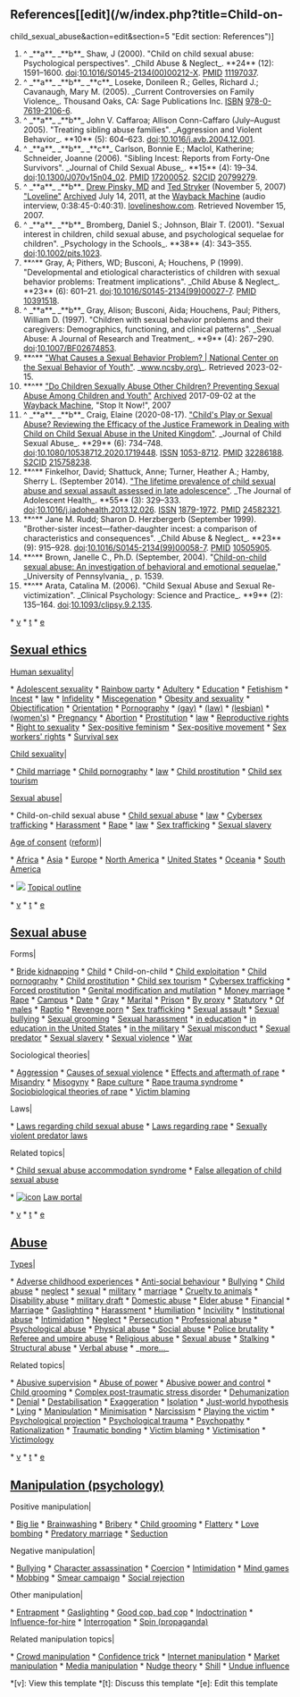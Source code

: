 ## References[[edit](/w/index.php?title=Child-on-
child\_sexual\_abuse&action=edit&section=5 "Edit section: References")]

 1. ^ \_\*\*a\*\*\_ \_\*\*b\*\*\_ Shaw, J (2000). "Child on child sexual abuse: Psychological perspectives". \_Child Abuse & Neglect\_. \*\*24\*\* (12): 1591–1600. [doi](/wiki/Doi\_\(identifier\) "Doi \(identifier\)"):[10.1016/S0145-2134(00)00212-X](https://doi.org/10.1016%2FS0145-2134%2800%2900212-X). [PMID](/wiki/PMID\_\(identifier\) "PMID \(identifier\)") [11197037](https://pubmed.ncbi.nlm.nih.gov/11197037).
 2. ^ \_\*\*a\*\*\_ \_\*\*b\*\*\_ \_\*\*c\*\*\_ Loseke, Donileen R.; Gelles, Richard J.; Cavanaugh, Mary M. (2005). \_Current Controversies on Family Violence\_. Thousand Oaks, CA: Sage Publications Inc. [ISBN](/wiki/ISBN\_\(identifier\) "ISBN \(identifier\)") [978-0-7619-2106-6](/wiki/Special:BookSources/978-0-7619-2106-6 "Special:BookSources/978-0-7619-2106-6").
 3. ^ \_\*\*a\*\*\_ \_\*\*b\*\*\_ John V. Caffaroa; Allison Conn-Caffaro (July–August 2005). "Treating sibling abuse families". \_Aggression and Violent Behavior\_. \*\*10\*\* (5): 604–623. [doi](/wiki/Doi\_\(identifier\) "Doi \(identifier\)"):[10.1016/j.avb.2004.12.001](https://doi.org/10.1016%2Fj.avb.2004.12.001).
 4. ^ \_\*\*a\*\*\_ \_\*\*b\*\*\_ \_\*\*c\*\*\_ Carlson, Bonnie E.; MacIol, Katherine; Schneider, Joanne (2006). "Sibling Incest: Reports from Forty-One Survivors". \_Journal of Child Sexual Abuse\_. \*\*15\*\* (4): 19–34. [doi](/wiki/Doi\_\(identifier\) "Doi \(identifier\)"):[10.1300/J070v15n04\_02](https://doi.org/10.1300%2FJ070v15n04\_02). [PMID](/wiki/PMID\_\(identifier\) "PMID \(identifier\)") [17200052](https://pubmed.ncbi.nlm.nih.gov/17200052). [S2CID](/wiki/S2CID\_\(identifier\) "S2CID \(identifier\)") [20799279](https://api.semanticscholar.org/CorpusID:20799279).
 5. ^ \_\*\*a\*\*\_ \_\*\*b\*\*\_ [Drew Pinsky, MD](/wiki/Drew\_Pinsky "Drew Pinsky") and [Ted Stryker](/wiki/Stryker\_\(disc\_jockey\) "Stryker \(disc jockey\)") (November 5, 2007) ["Loveline"](http://fetch.noxsolutions.com/loveline/mp3/loveline\_20071105\_low.mp3/) [Archived](https://web.archive.org/web/20110714203419/http://fetch.noxsolutions.com/loveline/mp3/loveline\_20071105\_low.mp3/) July 14, 2011, at the [Wayback Machine](/wiki/Wayback\_Machine "Wayback Machine") (audio interview, 0:38:45-0:40:31). [lovelineshow.com](/wiki/Loveline "Loveline"). Retrieved November 15, 2007.
 6. ^ \_\*\*a\*\*\_ \_\*\*b\*\*\_ Bromberg, Daniel S.; Johnson, Blair T. (2001). "Sexual interest in children, child sexual abuse, and psychological sequelae for children". \_Psychology in the Schools\_. \*\*38\*\* (4): 343–355. [doi](/wiki/Doi\_\(identifier\) "Doi \(identifier\)"):[10.1002/pits.1023](https://doi.org/10.1002%2Fpits.1023).
 7. \*\*^\*\* Gray, A; Pithers, WD; Busconi, A; Houchens, P (1999). "Developmental and etiological characteristics of children with sexual behavior problems: Treatment implications". \_Child Abuse & Neglect\_. \*\*23\*\* (6): 601–21. [doi](/wiki/Doi\_\(identifier\) "Doi \(identifier\)"):[10.1016/S0145-2134(99)00027-7](https://doi.org/10.1016%2FS0145-2134%2899%2900027-7). [PMID](/wiki/PMID\_\(identifier\) "PMID \(identifier\)") [10391518](https://pubmed.ncbi.nlm.nih.gov/10391518).
 8. ^ \_\*\*a\*\*\_ \_\*\*b\*\*\_ Gray, Alison; Busconi, Aida; Houchens, Paul; Pithers, William D. (1997). "Children with sexual behavior problems and their caregivers: Demographics, functioning, and clinical patterns". \_Sexual Abuse: A Journal of Research and Treatment\_. \*\*9\*\* (4): 267–290. [doi](/wiki/Doi\_\(identifier\) "Doi \(identifier\)"):[10.1007/BF02674853](https://doi.org/10.1007%2FBF02674853).
 9. \*\*^\*\* ["What Causes a Sexual Behavior Problem? | National Center on the Sexual Behavior of Youth"](https://www.ncsby.org/content/what-causes-sexual-behavior-problem). \_www.ncsby.org\_. Retrieved 2023-02-15.
 10. \*\*^\*\* ["Do Children Sexually Abuse Other Children? Preventing Sexual Abuse Among Children and Youth"](http://www.safersociety.org/uploads/WP075-DoChildren.pdf) [Archived](https://web.archive.org/web/20170902003900/https://www.safersociety.org/uploads/WP075-DoChildren.pdf) 2017-09-02 at the [Wayback Machine](/wiki/Wayback\_Machine "Wayback Machine"), "Stop It Now!", 2007
 11. ^ \_\*\*a\*\*\_ \_\*\*b\*\*\_ Craig, Elaine (2020-08-17). ["Child's Play or Sexual Abuse? Reviewing the Efficacy of the Justice Framework in Dealing with Child on Child Sexual Abuse in the United Kingdom"](https://www.tandfonline.com/doi/full/10.1080/10538712.2020.1719448). \_Journal of Child Sexual Abuse\_. \*\*29\*\* (6): 734–748. [doi](/wiki/Doi\_\(identifier\) "Doi \(identifier\)"):[10.1080/10538712.2020.1719448](https://doi.org/10.1080%2F10538712.2020.1719448). [ISSN](/wiki/ISSN\_\(identifier\) "ISSN \(identifier\)") [1053-8712](https://www.worldcat.org/issn/1053-8712). [PMID](/wiki/PMID\_\(identifier\) "PMID \(identifier\)") [32286188](https://pubmed.ncbi.nlm.nih.gov/32286188). [S2CID](/wiki/S2CID\_\(identifier\) "S2CID \(identifier\)") [215758238](https://api.semanticscholar.org/CorpusID:215758238).
 12. \*\*^\*\* Finkelhor, David; Shattuck, Anne; Turner, Heather A.; Hamby, Sherry L. (September 2014). ["The lifetime prevalence of child sexual abuse and sexual assault assessed in late adolescence"](https://pubmed.ncbi.nlm.nih.gov/24582321/). \_The Journal of Adolescent Health\_. \*\*55\*\* (3): 329–333. [doi](/wiki/Doi\_\(identifier\) "Doi \(identifier\)"):[10.1016/j.jadohealth.2013.12.026](https://doi.org/10.1016%2Fj.jadohealth.2013.12.026). [ISSN](/wiki/ISSN\_\(identifier\) "ISSN \(identifier\)") [1879-1972](https://www.worldcat.org/issn/1879-1972). [PMID](/wiki/PMID\_\(identifier\) "PMID \(identifier\)") [24582321](https://pubmed.ncbi.nlm.nih.gov/24582321).
 13. \*\*^\*\* Jane M. Rudd; Sharon D. Herzbergerb (September 1999). "Brother-sister incest—father-daughter incest: a comparison of characteristics and consequences". \_Child Abuse & Neglect\_. \*\*23\*\* (9): 915–928. [doi](/wiki/Doi\_\(identifier\) "Doi \(identifier\)"):[10.1016/S0145-2134(99)00058-7](https://doi.org/10.1016%2FS0145-2134%2899%2900058-7). [PMID](/wiki/PMID\_\(identifier\) "PMID \(identifier\)") [10505905](https://pubmed.ncbi.nlm.nih.gov/10505905).
 14. \*\*^\*\* Brown, Janelle C., Ph.D. (September, 2004). "[Child-on-child sexual abuse: An investigation of behavioral and emotional sequelae](http://repository.upenn.edu/dissertations/AAI3125791/)," \_University of Pennsylvania\_ , p. 1539.
 15. \*\*^\*\* Arata, Catalina M. (2006). "Child Sexual Abuse and Sexual Re-victimization". \_Clinical Psychology: Science and Practice\_. \*\*9\*\* (2): 135–164. [doi](/wiki/Doi\_\(identifier\) "Doi \(identifier\)"):[10.1093/clipsy.9.2.135](https://doi.org/10.1093%2Fclipsy.9.2.135).

 \* [v](/wiki/Template:Sexual\_ethics "Template:Sexual ethics")
 \* [t](/wiki/Template\_talk:Sexual\_ethics "Template talk:Sexual ethics")
 \* [e](/wiki/Special:EditPage/Template:Sexual\_ethics "Special:EditPage/Template:Sexual ethics")

[Sexual ethics](/wiki/Sexual\_ethics "Sexual ethics") 
--- 
[Human sexuality](/wiki/Human\_sexuality "Human sexuality")|

 \* [Adolescent sexuality](/wiki/Adolescent\_sexuality "Adolescent sexuality")
 \* [Rainbow party](/wiki/Rainbow\_party\_\(sexuality\) "Rainbow party \(sexuality\)")
 \* [Adultery](/wiki/Adultery "Adultery")
 \* [Education](/wiki/Sex\_education "Sex education")
 \* [Fetishism](/wiki/Sexual\_fetishism "Sexual fetishism")
 \* [Incest](/wiki/Incest "Incest")
 \* [law](/wiki/Laws\_regarding\_incest "Laws regarding incest")
 \* [Infidelity](/wiki/Infidelity "Infidelity")
 \* [Miscegenation](/wiki/Miscegenation "Miscegenation")
 \* [Obesity and sexuality](/wiki/Obesity\_and\_sexuality "Obesity and sexuality")
 \* [Objectification](/wiki/Sexual\_objectification "Sexual objectification")
 \* [Orientation](/wiki/Sexual\_orientation "Sexual orientation")
 \* [Pornography](/wiki/Pornography "Pornography")
 \* [(gay)](/wiki/Gay\_pornography "Gay pornography")
 \* [(law)](/wiki/Pornography\_laws\_by\_region "Pornography laws by region")
 \* [(lesbian)](/wiki/Lesbian\_pornography "Lesbian pornography")
 \* [(women's)](/wiki/Women%27s\_pornography "Women's pornography")
 \* [Pregnancy](/wiki/Pregnancy "Pregnancy")
 \* [Abortion](/wiki/Abortion "Abortion")
 \* [Prostitution](/wiki/Prostitution "Prostitution")
 \* [law](/wiki/Prostitution\_law "Prostitution law")
 \* [Reproductive rights](/wiki/Reproductive\_rights "Reproductive rights")
 \* [Right to sexuality](/wiki/Right\_to\_sexuality "Right to sexuality")
 \* [Sex-positive feminism](/wiki/Sex-positive\_feminism "Sex-positive feminism")
 \* [Sex-positive movement](/wiki/Sex-positive\_movement "Sex-positive movement")
 \* [Sex workers' rights](/wiki/Sex\_workers%27\_rights "Sex workers' rights")
 \* [Survival sex](/wiki/Survival\_sex "Survival sex")

 
[Child sexuality](/wiki/Child\_sexuality "Child sexuality")|

 \* [Child marriage](/wiki/Child\_marriage "Child marriage")
 \* [Child pornography](/wiki/Child\_pornography "Child pornography")
 \* [law](/wiki/Legality\_of\_child\_pornography "Legality of child pornography")
 \* [Child prostitution](/wiki/Child\_prostitution "Child prostitution")
 \* [Child sex tourism](/wiki/Child\_sex\_tourism "Child sex tourism")

 
[Sexual abuse](/wiki/Sexual\_abuse "Sexual abuse")|

 \* Child-on-child sexual abuse
 \* [Child sexual abuse](/wiki/Child\_sexual\_abuse "Child sexual abuse")
 \* [law](/wiki/Laws\_regarding\_child\_sexual\_abuse "Laws regarding child sexual abuse")
 \* [Cybersex trafficking](/wiki/Cybersex\_trafficking "Cybersex trafficking")
 \* [Harassment](/wiki/Sexual\_harassment "Sexual harassment")
 \* [Rape](/wiki/Rape "Rape")
 \* [law](/wiki/Laws\_regarding\_rape "Laws regarding rape")
 \* [Sex trafficking](/wiki/Sex\_trafficking "Sex trafficking")
 \* [Sexual slavery](/wiki/Sexual\_slavery "Sexual slavery")

 
[Age of consent](/wiki/Age\_of\_consent "Age of consent")
([reform](/wiki/Age\_of\_consent\_reform "Age of consent reform"))|

 \* [Africa](/wiki/Ages\_of\_consent\_in\_Africa "Ages of consent in Africa")
 \* [Asia](/wiki/Ages\_of\_consent\_in\_Asia "Ages of consent in Asia")
 \* [Europe](/wiki/Ages\_of\_consent\_in\_Europe "Ages of consent in Europe")
 \* [North America](/wiki/Ages\_of\_consent\_in\_North\_America "Ages of consent in North America")
 \* [United States](/wiki/Ages\_of\_consent\_in\_the\_United\_States "Ages of consent in the United States")
 \* [Oceania](/wiki/Ages\_of\_consent\_in\_Oceania "Ages of consent in Oceania")
 \* [South America](/wiki/Ages\_of\_consent\_in\_South\_America "Ages of consent in South America")

 
 
 \* ![](//upload.wikimedia.org/wikipedia/en/thumb/d/db/Symbol\_list\_class.svg/16px-Symbol\_list\_class.svg.png) [Topical outline](/wiki/Outline\_of\_sexual\_ethics "Outline of sexual ethics")

 
 
 \* [v](/wiki/Template:Sexual\_abuse "Template:Sexual abuse")
 \* [t](/wiki/Template\_talk:Sexual\_abuse "Template talk:Sexual abuse")
 \* [e](/wiki/Special:EditPage/Template:Sexual\_abuse "Special:EditPage/Template:Sexual abuse")

[Sexual abuse](/wiki/Sexual\_abuse "Sexual abuse") 
--- 
Forms|

 \* [Bride kidnapping](/wiki/Bride\_kidnapping "Bride kidnapping")
 \* [Child](/wiki/Child\_sexual\_abuse "Child sexual abuse")
 \* Child-on-child
 \* [Child exploitation](/wiki/Commercial\_sexual\_exploitation\_of\_children "Commercial sexual exploitation of children")
 \* [Child pornography](/wiki/Child\_pornography "Child pornography")
 \* [Child prostitution](/wiki/Child\_prostitution "Child prostitution")
 \* [Child sex tourism](/wiki/Child\_sex\_tourism "Child sex tourism")
 \* [Cybersex trafficking](/wiki/Cybersex\_trafficking "Cybersex trafficking")
 \* [Forced prostitution](/wiki/Forced\_prostitution "Forced prostitution")
 \* [Genital modification and mutilation](/wiki/Genital\_modification\_and\_mutilation "Genital modification and mutilation")
 \* [Money marriage](/wiki/Money\_marriage "Money marriage")
 \* [Rape](/wiki/Rape "Rape")
 \* [Campus](/wiki/Campus\_sexual\_assault "Campus sexual assault")
 \* [Date](/wiki/Date\_rape "Date rape")
 \* [Gray](/wiki/Gray\_rape "Gray rape")
 \* [Marital](/wiki/Marital\_rape "Marital rape")
 \* [Prison](/wiki/Prison\_rape "Prison rape")
 \* [By proxy](/wiki/Rape\_by\_proxy "Rape by proxy")
 \* [Statutory](/wiki/Statutory\_rape "Statutory rape")
 \* [Of males](/wiki/Rape\_of\_males "Rape of males")
 \* [Raptio](/wiki/Raptio "Raptio")
 \* [Revenge porn](/wiki/Revenge\_porn "Revenge porn")
 \* [Sex trafficking](/wiki/Sex\_trafficking "Sex trafficking")
 \* [Sexual assault](/wiki/Sexual\_assault "Sexual assault")
 \* [Sexual bullying](/wiki/Sexual\_bullying "Sexual bullying")
 \* [Sexual grooming](/wiki/Sexual\_grooming "Sexual grooming")
 \* [Sexual harassment](/wiki/Sexual\_harassment "Sexual harassment")
 \* [in education](/wiki/Sexual\_harassment\_in\_education "Sexual harassment in education")
 \* [in education in the United States](/wiki/Sexual\_harassment\_in\_education\_in\_the\_United\_States "Sexual harassment in education in the United States")
 \* [in the military](/wiki/Sexual\_harassment\_in\_the\_military "Sexual harassment in the military")
 \* [Sexual misconduct](/wiki/Sexual\_misconduct "Sexual misconduct")
 \* [Sexual predator](/wiki/Sexual\_predator "Sexual predator")
 \* [Sexual slavery](/wiki/Sexual\_slavery "Sexual slavery")
 \* [Sexual violence](/wiki/Sexual\_violence "Sexual violence")
 \* [War](/wiki/Wartime\_sexual\_violence "Wartime sexual violence")

 
Sociological 
theories|

 \* [Aggression](/wiki/Aggression "Aggression")
 \* [Causes of sexual violence](/wiki/Causes\_of\_sexual\_violence "Causes of sexual violence")
 \* [Effects and aftermath of rape](/wiki/Effects\_and\_aftermath\_of\_rape "Effects and aftermath of rape")
 \* [Misandry](/wiki/Misandry "Misandry")
 \* [Misogyny](/wiki/Misogyny "Misogyny")
 \* [Rape culture](/wiki/Rape\_culture "Rape culture")
 \* [Rape trauma syndrome](/wiki/Rape\_trauma\_syndrome "Rape trauma syndrome")
 \* [Sociobiological theories of rape](/wiki/Sociobiological\_theories\_of\_rape "Sociobiological theories of rape")
 \* [Victim blaming](/wiki/Victim\_blaming "Victim blaming")

 
Laws|

 \* [Laws regarding child sexual abuse](/wiki/Laws\_regarding\_child\_sexual\_abuse "Laws regarding child sexual abuse")
 \* [Laws regarding rape](/wiki/Laws\_regarding\_rape "Laws regarding rape")
 \* [Sexually violent predator laws](/wiki/Sexually\_violent\_predator\_laws "Sexually violent predator laws")

 
Related topics|

 \* [Child sexual abuse accommodation syndrome](/wiki/Child\_sexual\_abuse\_accommodation\_syndrome "Child sexual abuse accommodation syndrome")
 \* [False allegation of child sexual abuse](/wiki/False\_allegation\_of\_child\_sexual\_abuse "False allegation of child sexual abuse")

 
 
 \* [![icon](//upload.wikimedia.org/wikipedia/commons/thumb/1/17/Balance%2C\_by\_David.svg/30px-Balance%2C\_by\_David.svg.png)](/wiki/File:Balance,\_by\_David.svg) [Law portal](/wiki/Portal:Law "Portal:Law")

 
 
 \* [v](/wiki/Template:Abuse "Template:Abuse")
 \* [t](/wiki/Template\_talk:Abuse "Template talk:Abuse")
 \* [e](/wiki/Special:EditPage/Template:Abuse "Special:EditPage/Template:Abuse")

[Abuse](/wiki/Abuse "Abuse") 
--- 
[Types](/wiki/Abuse#Types\_and\_contexts\_of\_abuse "Abuse")|

 \* [Adverse childhood experiences](/wiki/Adverse\_childhood\_experiences "Adverse childhood experiences")
 \* [Anti-social behaviour](/wiki/Anti-social\_behaviour "Anti-social behaviour")
 \* [Bullying](/wiki/Bullying "Bullying")
 \* [Child abuse](/wiki/Child\_abuse "Child abuse")
 \* [neglect](/wiki/Child\_neglect "Child neglect")
 \* [sexual](/wiki/Child\_sexual\_abuse "Child sexual abuse")
 \* [military](/wiki/Children\_in\_the\_military "Children in the military")
 \* [marriage](/wiki/Child\_marriage "Child marriage")
 \* [Cruelty to animals](/wiki/Cruelty\_to\_animals "Cruelty to animals")
 \* [Disability abuse](/wiki/Disability\_abuse "Disability abuse")
 \* [military draft](/wiki/Disability\_draft "Disability draft")
 \* [Domestic abuse](/wiki/Domestic\_violence "Domestic violence")
 \* [Elder abuse](/wiki/Elder\_abuse "Elder abuse")
 \* [Financial](/wiki/Elder\_financial\_abuse "Elder financial abuse")
 \* [Marriage](/wiki/Predatory\_marriage "Predatory marriage")
 \* [Gaslighting](/wiki/Gaslighting "Gaslighting")
 \* [Harassment](/wiki/Harassment "Harassment")
 \* [Humiliation](/wiki/Humiliation "Humiliation")
 \* [Incivility](/wiki/Incivility "Incivility")
 \* [Institutional abuse](/wiki/Institutional\_abuse "Institutional abuse")
 \* [Intimidation](/wiki/Intimidation "Intimidation")
 \* [Neglect](/wiki/Neglect "Neglect")
 \* [Persecution](/wiki/Persecution "Persecution")
 \* [Professional abuse](/wiki/Professional\_abuse "Professional abuse")
 \* [Psychological abuse](/wiki/Psychological\_abuse "Psychological abuse")
 \* [Physical abuse](/wiki/Physical\_abuse "Physical abuse")
 \* [Social abuse](/wiki/Social\_abuse "Social abuse")
 \* [Police brutality](/wiki/Police\_brutality "Police brutality")
 \* [Referee and umpire abuse](/wiki/Umpire\_abuse "Umpire abuse")
 \* [Religious abuse](/wiki/Religious\_abuse "Religious abuse")
 \* [Sexual abuse](/wiki/Sexual\_abuse "Sexual abuse")
 \* [Stalking](/wiki/Stalking "Stalking")
 \* [Structural abuse](/wiki/Structural\_abuse "Structural abuse")
 \* [Verbal abuse](/wiki/Verbal\_abuse "Verbal abuse")
 \* \_[more...](/wiki/Abuse#Types\_and\_contexts\_of\_abuse "Abuse")\_

 
Related topics|

 \* [Abusive supervision](/wiki/Abusive\_supervision "Abusive supervision")
 \* [Abuse of power](/wiki/Abuse\_of\_power "Abuse of power")
 \* [Abusive power and control](/wiki/Abusive\_power\_and\_control "Abusive power and control")
 \* [Child grooming](/wiki/Child\_grooming "Child grooming")
 \* [Complex post-traumatic stress disorder](/wiki/Complex\_post-traumatic\_stress\_disorder "Complex post-traumatic stress disorder")
 \* [Dehumanization](/wiki/Dehumanization "Dehumanization")
 \* [Denial](/wiki/Denial "Denial")
 \* [Destabilisation](/wiki/Destabilisation "Destabilisation")
 \* [Exaggeration](/wiki/Exaggeration "Exaggeration")
 \* [Isolation](/wiki/Isolation\_to\_facilitate\_abuse "Isolation to facilitate abuse")
 \* [Just-world hypothesis](/wiki/Just-world\_hypothesis "Just-world hypothesis")
 \* [Lying](/wiki/Lie "Lie")
 \* [Manipulation](/wiki/Psychological\_manipulation "Psychological manipulation")
 \* [Minimisation](/wiki/Minimisation\_\(psychology\) "Minimisation \(psychology\)")
 \* [Narcissism](/wiki/Narcissism "Narcissism")
 \* [Playing the victim](/wiki/Playing\_the\_victim "Playing the victim")
 \* [Psychological projection](/wiki/Psychological\_projection "Psychological projection")
 \* [Psychological trauma](/wiki/Psychological\_trauma "Psychological trauma")
 \* [Psychopathy](/wiki/Psychopathy "Psychopathy")
 \* [Rationalization](/wiki/Rationalization\_\(psychology\) "Rationalization \(psychology\)")
 \* [Traumatic bonding](/wiki/Traumatic\_bonding "Traumatic bonding")
 \* [Victim blaming](/wiki/Victim\_blaming "Victim blaming")
 \* [Victimisation](/wiki/Victimisation "Victimisation")
 \* [Victimology](/wiki/Victimology "Victimology")

 
 
 \* [v](/wiki/Template:Manipulation\_\(psychology\) "Template:Manipulation \(psychology\)")
 \* [t](/wiki/Template\_talk:Manipulation\_\(psychology\) "Template talk:Manipulation \(psychology\)")
 \* [e](/wiki/Special:EditPage/Template:Manipulation\_\(psychology\) "Special:EditPage/Template:Manipulation \(psychology\)")

[Manipulation (psychology)](/wiki/Manipulation\_\(psychology\) "Manipulation
\(psychology\)") 
--- 
Positive manipulation|

 \* [Big lie](/wiki/Big\_lie "Big lie")
 \* [Brainwashing](/wiki/Brainwashing "Brainwashing")
 \* [Bribery](/wiki/Bribery "Bribery")
 \* [Child grooming](/wiki/Child\_grooming "Child grooming")
 \* [Flattery](/wiki/Flattery "Flattery")
 \* [Love bombing](/wiki/Love\_bombing "Love bombing")
 \* [Predatory marriage](/wiki/Predatory\_marriage "Predatory marriage")
 \* [Seduction](/wiki/Seduction "Seduction")

 
Negative manipulation|

 \* [Bullying](/wiki/Bullying "Bullying")
 \* [Character assassination](/wiki/Character\_assassination "Character assassination")
 \* [Coercion](/wiki/Coercion "Coercion")
 \* [Intimidation](/wiki/Intimidation "Intimidation")
 \* [Mind games](/wiki/Mind\_games "Mind games")
 \* [Mobbing](/wiki/Mobbing "Mobbing")
 \* [Smear campaign](/wiki/Smear\_campaign "Smear campaign")
 \* [Social rejection](/wiki/Social\_rejection "Social rejection")

 
Other manipulation|

 \* [Entrapment](/wiki/Entrapment "Entrapment")
 \* [Gaslighting](/wiki/Gaslighting "Gaslighting")
 \* [Good cop, bad cop](/wiki/Good\_cop,\_bad\_cop "Good cop, bad cop")
 \* [Indoctrination](/wiki/Indoctrination "Indoctrination")
 \* [Influence-for-hire](/wiki/Influence-for-hire "Influence-for-hire")
 \* [Interrogation](/wiki/Interrogation "Interrogation")
 \* [Spin (propaganda)](/wiki/Spin\_\(propaganda\) "Spin \(propaganda\)")

 
Related manipulation topics|

 \* [Crowd manipulation](/wiki/Crowd\_manipulation "Crowd manipulation")
 \* [Confidence trick](/wiki/Confidence\_trick "Confidence trick")
 \* [Internet manipulation](/wiki/Internet\_manipulation "Internet manipulation")
 \* [Market manipulation](/wiki/Market\_manipulation "Market manipulation")
 \* [Media manipulation](/wiki/Media\_manipulation "Media manipulation")
 \* [Nudge theory](/wiki/Nudge\_theory "Nudge theory")
 \* [Shill](/wiki/Shill "Shill")
 \* [Undue influence](/wiki/Undue\_influence "Undue influence")

 \*[v]: View this template
 \*[t]: Discuss this template
 \*[e]: Edit this template

